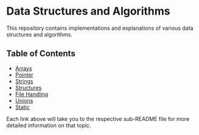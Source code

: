 # Data Structures and Algorithms

This repository contains implementations and explanations of various data structures and algorithms.

## Table of Contents

- [Arrays](./Arrays/README.md)
- [Pointer](./Pointers/README.md)
- [Strings](./Strings/README.md)
- [Structures](./Structures/README.md)
- [File Handling](./File-handling/README.md)
- [Unions](./Unions/README.md)
- [Static](./Static/README.md)


Each link above will take you to the respective sub-README file for more detailed information on that topic.

